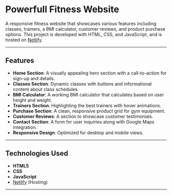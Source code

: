 # Powerfull Fitness Website

A responsive fitness website that showcases various features including classes, trainers, a BMI calculator, customer reviews, and product purchase options. This project is developed with HTML, CSS, and JavaScript, and is hosted on [Netlify](https://powerfullfitnesswebsite.netlify.app/).

---

## **Features**

- **Home Section**: A visually appealing hero section with a call-to-action for sign-up and details.
- **Classes Section**: Dynamic classes with buttons and informational content about class schedules.
- **BMI Calculator**: A working BMI calculator that calculates based on user height and weight.
- **Trainers Section**: Highlighting the best trainers with hover animations.
- **Purchase Section**: A clean, responsive product grid for gym equipment.
- **Customer Reviews**: A section to showcase customer testimonials.
- **Contact Section**: A form for user inquiries along with Google Maps integration.
- **Responsive Design**: Optimized for desktop and mobile views.

---

## **Technologies Used**

- **HTML5**
- **CSS**
- **JavaScript**
- [Netlify](https://www.netlify.com/) (Hosting)

---

